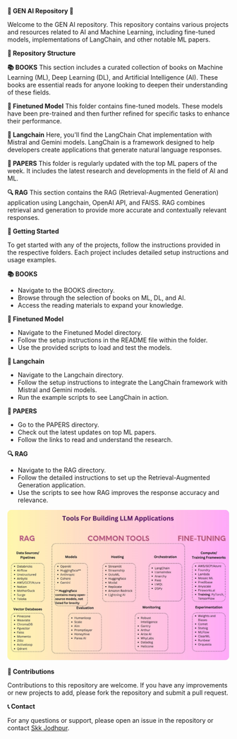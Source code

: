 **🌟 GEN AI Repository 🌟**

Welcome to the GEN AI repository. This repository contains various projects and resources related to AI and Machine Learning, including fine-tuned models, implementations of LangChain, and other notable ML papers.

**📂 Repository Structure**

**📚 BOOKS**
This section includes a curated collection of books on Machine Learning (ML), Deep Learning (DL), and Artificial Intelligence (AI). These books are essential reads for anyone looking to deepen their understanding of these fields.

**🔧 Finetuned Model**
This folder contains fine-tuned models. These models have been pre-trained and then further refined for specific tasks to enhance their performance.

**🧠 Langchain**
Here, you'll find the LangChain Chat implementation with Mistral and Gemini models. LangChain is a framework designed to help developers create applications that generate natural language responses.

**📄 PAPERS**
This folder is regularly updated with the top ML papers of the week. It includes the latest research and developments in the field of AI and ML.

**🔍 RAG**
This section contains the RAG (Retrieval-Augmented Generation) application using Langchain, OpenAI API, and FAISS. RAG combines retrieval and generation to provide more accurate and contextually relevant responses.

**🚀 Getting Started**

To get started with any of the projects, follow the instructions provided in the respective folders. Each project includes detailed setup instructions and usage examples.

**📚 BOOKS**

- Navigate to the BOOKS directory.
- Browse through the selection of books on ML, DL, and AI.
- Access the reading materials to expand your knowledge.

**🔧 Finetuned Model**
- Navigate to the Finetuned Model directory.
- Follow the setup instructions in the README file within the folder.
- Use the provided scripts to load and test the models.

**🧠 Langchain**
- Navigate to the Langchain directory.
- Follow the setup instructions to integrate the LangChain framework with Mistral and Gemini models.
- Run the example scripts to see LangChain in action.

**📄 PAPERS**
- Go to the PAPERS directory.
- Check out the latest updates on top ML papers.
- Follow the links to read and understand the research.

**🔍 RAG**
- Navigate to the RAG directory.
- Follow the detailed instructions to set up the Retrieval-Augmented Generation application.
- Use the scripts to see how RAG improves the response accuracy and relevance.



![alt text](1717898878903.jpg)

**🤝 Contributions**

Contributions to this repository are welcome. If you have any improvements or new projects to add, please fork the repository and submit a pull request.

**📞 Contact**

For any questions or support, please open an issue in the repository or contact [Skk Jodhpur](mailto:Skk.jodhpur@gmail.com).

